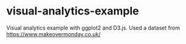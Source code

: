 # visual-analytics-example
Visual analytics example with ggplot2 and D3.js. Used a dataset from https://www.makeovermonday.co.uk/
